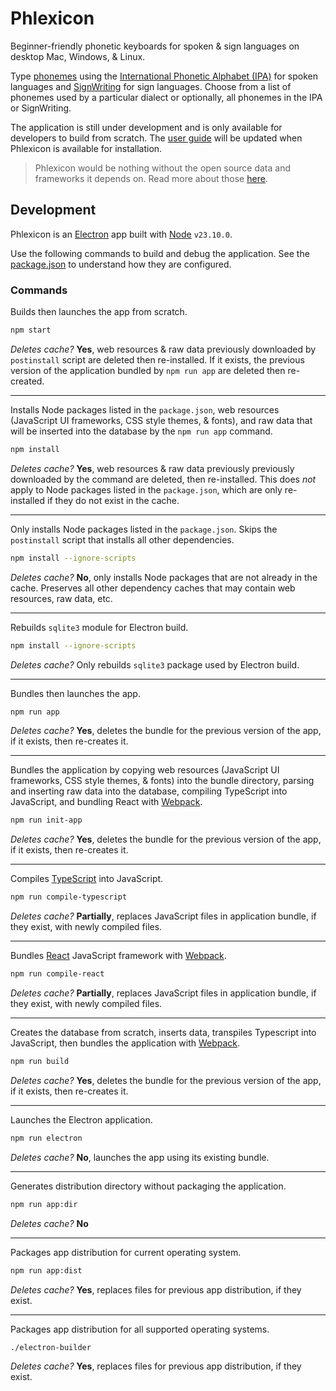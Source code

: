 # Phlexicon

Beginner-friendly phonetic keyboards for spoken & sign languages on desktop Mac, Windows, & Linux.

Type [phonemes](https://en.wikipedia.org/wiki/Phoneme) using the [International Phonetic Alphabet (IPA)](https://en.wikipedia.org/wiki/International_Phonetic_Alphabet)
for spoken languages and [SignWriting](https://www.signwriting.org/about/) for sign languages.
Choose from a list of phonemes used by a particular dialect or optionally, all phonemes in the IPA or SignWriting.

The application is still under development and is only available for developers to build from scratch.
The [user guide](https://mxskylar.github.io/phlexicon/) will be updated when Phlexicon is available for installation.

> Phlexicon would be nothing without the open source data and frameworks it depends on.
> Read more about those [here](https://mxskylar.github.io/phlexicon/attribution).

## Development

Phlexicon is an [Electron](https://www.electronjs.org/) app built with [Node](https://nodejs.org/) `v23.10.0`.

Use the following commands to build and debug the application. See the [package.json](package.json) to understand how they are configured.

### Commands

Builds then launches the app from scratch.

```bash
npm start
```

*Deletes cache?* **Yes**, web resources & raw data previously downloaded by `postinstall` script are deleted then re-installed. If it exists, the previous version of the application bundled by `npm run app` are deleted then re-created.

---

Installs Node packages listed in the `package.json`, web resources (JavaScript UI frameworks, CSS style themes, & fonts), and raw data that will be inserted into the database by the `npm run app` command.

```bash
npm install
```

*Deletes cache?* **Yes**, web resources & raw data previously previously downloaded by the command are deleted, then re-installed. This does *not* apply to Node packages listed in the `package.json`, which are only re-installed if they do not exist in the cache.

---

Only installs Node packages listed in the `package.json`. Skips the `postinstall` script that installs all other dependencies.

```bash
npm install --ignore-scripts
```

*Deletes cache?* **No**, only installs Node packages that are not already in the cache. Preserves all other dependency caches that may contain web resources, raw data, etc.

---

Rebuilds `sqlite3` module for Electron build.

```bash
npm install --ignore-scripts
```

*Deletes cache?* Only rebuilds `sqlite3` package used by Electron build.

---

Bundles then launches the app.

```bash
npm run app
```

*Deletes cache?* **Yes**, deletes the bundle for the previous version of the app, if it exists, then re-creates it.

---

Bundles the application by copying web resources (JavaScript UI frameworks, CSS style themes, & fonts)
into the bundle directory, parsing and inserting raw data into the database, compiling TypeScript into JavaScript,
and bundling React with [Webpack](https://webpack.js.org/).


```bash
npm run init-app
```

*Deletes cache?* **Yes**, deletes the bundle for the previous version of the app, if it exists, then re-creates it.

---

Compiles [TypeScript](https://www.typescriptlang.org/) into JavaScript.

```bash
npm run compile-typescript
```

*Deletes cache?* **Partially**, replaces JavaScript files in application bundle, if they exist, with newly compiled files.

---

Bundles [React](https://react.dev/) JavaScript framework with [Webpack](https://webpack.js.org/).

```bash
npm run compile-react
```

*Deletes cache?* **Partially**, replaces JavaScript files in application bundle, if they exist, with newly compiled files.

---

Creates the database from scratch, inserts data, transpiles Typescript into JavaScript, then bundles the application with [Webpack](https://webpack.js.org/).

```bash
npm run build
```

*Deletes cache?* **Yes**, deletes the bundle for the previous version of the app, if it exists, then re-creates it.

---

Launches the Electron application.

```bash
npm run electron
```

*Deletes cache?* **No**, launches the app using its existing bundle.

---

Generates distribution directory without packaging the application.

```bash
npm run app:dir
```

*Deletes cache?* **No**

---

Packages app distribution for current operating system.

```bash
npm run app:dist
```

*Deletes cache?* **Yes**, replaces files for previous app distribution, if they exist.

---

Packages app distribution for all supported operating systems.

```bash
./electron-builder
```

*Deletes cache?* **Yes**, replaces files for previous app distribution, if they exist.
